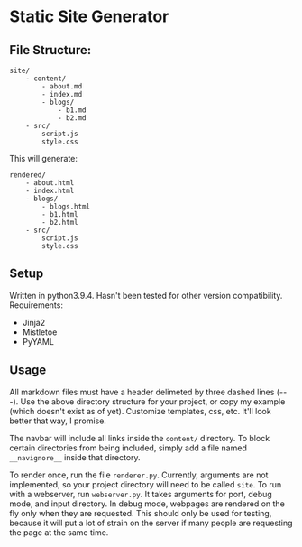 # Static Site Generator

## File Structure:

```
site/
    - content/
        - about.md
        - index.md
        - blogs/
            - b1.md
            - b2.md
    - src/
        script.js
        style.css
```

This will generate:

```
rendered/
    - about.html
    - index.html
    - blogs/
        - blogs.html
        - b1.html
        - b2.html
    - src/
        script.js
        style.css
```

## Setup

Written in python3.9.4. Hasn't been tested for other version compatibility.
Requirements: 
- Jinja2 
- Mistletoe 
- PyYAML 

## Usage

All markdown files must have a header delimeted by three dashed lines (---). Use the above directory structure for your project, or copy my example (which doesn't exist as of yet). Customize templates, css, etc. It'll look better that way, I promise.

The navbar will include all links inside the `content/` directory. To block certain directories from being included, simply add a file named `__navignore__` inside that directory.

To render once, run the file `renderer.py`. Currently, arguments are not implemented, so your project directory will need to be called `site`. To run with a webserver, run `webserver.py`. It takes arguments for port, debug mode, and input directory. In debug mode, webpages are rendered on the fly only when they are requested. This should only be used for testing, because it will put a lot of strain on the server if many people are requesting the page at the same time.
